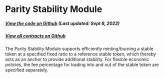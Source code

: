 # Parity Stability Module
<Zoe-Version/>

##### [View the code on Github](https://github.com/Agoric/agoric-sdk/blob/50cd3e240fb33079948fa03b32bda86276879b4a/packages/inter-protocol/src/psm/psm.js#L27) (Last updated: Sept 8, 2022)
##### [View all contracts on Github](https://github.com/Agoric/agoric-sdk/tree/HEAD/packages/zoe/src/contracts)

The Parity Stability Module supports efficiently minting/burning a
stable token at a specified fixed ratio to a reference stable token, which
thereby acts as an anchor to provide additional stability. For flexible
economic policies, the fee percentage for trading into and out of the stable
token are specified separately.
